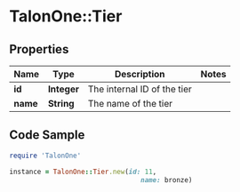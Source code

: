 # TalonOne::Tier

## Properties

Name | Type | Description | Notes
------------ | ------------- | ------------- | -------------
**id** | **Integer** | The internal ID of the tier | 
**name** | **String** | The name of the tier | 

## Code Sample

```ruby
require 'TalonOne'

instance = TalonOne::Tier.new(id: 11,
                                 name: bronze)
```


